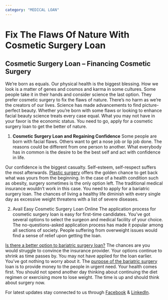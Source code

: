 ```yaml
---
category: "MEDICAL LOAN"
---
```


# Fix The Flaws Of Nature With Cosmetic Surgery Loan

## Cosmetic Surgery Loan – Financing Cosmetic Surgery

We’re born as equals. Our physical health is the biggest blessing. How we look is a matter of genes and cosmos and karma in some cultures. Some people take it in their hands and consider science the last option. They prefer cosmetic surgery to fix the flaws of nature. There’s no harm as we’re the creators of our lives. Science has made advancements to find picture-perfect beauty. Whether you’re born with some flaws or looking to enhance facial beauty science treats every case equal. What you may not have in your favor is the economic status. You need to go, apply for a cosmetic surgery loan to get the better of nature.

1. **Cosmetic Surgery Loan and Regaining Confidence**
   Some people are born with facial flaws. Others want to get a nose job or lip job done. The reasons could be different from one person to another. What everybody has in common is the desire to be the best self and act with confidence in life.

Our confidence is the biggest casualty. Self-esteem, self-respect suffers the most afterwards. [Plastic surgery](https://totallifestylecredit.quora.com/Find-The-Glowing-Spirit-With-Cosmetic-Surgery-Loan) offers the golden chance to get back what was yours from the beginning. In the case of a health condition such as obesity, surgery sometimes is the only option left. The traditional medical insurance wouldn’t work in this case. You need to apply for a bariatric surgery loan. The chances of living a healthy life diminish with every single day as excessive weight threatens with a list of severe diseases.

2. Avail Easy Cosmetic Surgery Loan Online
   The application process for cosmetic surgery loan is easy for first-time candidates. You’ve got several options to select the surgeon and medical facility of your choice. The no-questions-asked application process has made it popular among all sections of society. People suffering from overweight issues would find a sense of relief upon getting the loan.

[Is there a better option to bariatric surgery loan?](https://totallifestylecredit.quora.com/Find-The-Glowing-Spirit-With-Cosmetic-Surgery-Loan) The chances are you would struggle to convince the insurance provider. Your options continue to shrink as time passes by. You may not have applied for the loan earlier. You’ve got nothing to worry about it. The [purpose of the bariatric surgery](https://tlc.com.au/category/bariatric-surgery-loan/) loan is to provide money to the people in urgent need. Your health comes first. You should not spend another day thinking about continuing the diet regimen or exercising more to lose weight. The time is up and should think about surgery now.

For latest updates stay connected to us through [Facebook](https://www.facebook.com/totallifestylecredit/) & [LinkedIn](https://www.linkedin.com/company/tlc-total-lifestyle-credit/).
